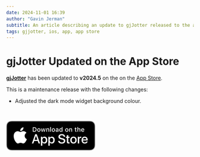 ```yaml
---
date: 2024-11-01 16:39
author: "Gavin Jerman"
subtitle: An article describing an update to gjJotter released to the app store.
tags: gjjotter, ios, app, app store
---
```


# gjJotter Updated on the App Store

[**gjJotter**](/projects/gjJotter) has been updated to **v2024.5** on the on the [App Store](https://apps.apple.com/gb/app/gjjotter/id6698850903?platform=iphone).  

This is a maintenance release with the following changes:
- Adjusted the dark mode widget background colour.  
<br>

[![download](/images/Download_on_the_App_Store_Badge_US-UK_RGB_blk_092917.svg)](https://apps.apple.com/gb/app/gjjotter/id6698850903?platform=iphone)
